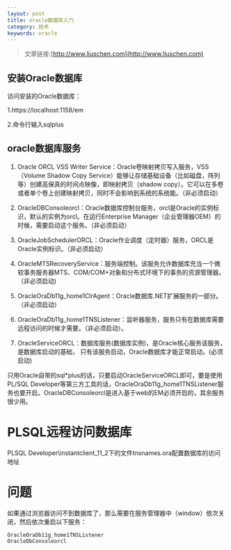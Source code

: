 ```yaml
---
layout: post
title: oracle数据库入门
category: 技术
keywords: oracle
---
```


>文章链接:[http://www.liuschen.com](http://www.liuschen.com)

## 安装Oracle数据库

访问安装的Oracle数据库：

1.https://localhost:1158/em

2.命令行输入sqlplus

## oracle数据库服务

1. Oracle ORCL VSS Writer Service：Oracle卷映射拷贝写入服务，VSS（Volume Shadow Copy Service）能够让存储基础设备（比如磁盘，阵列等）创建高保真的时间点映像，即映射拷贝（shadow copy）。它可以在多卷或者单个卷上创建映射拷贝，同时不会影响到系统的系统能。（非必须启动）
 
2. OracleDBConsoleorcl：Oracle数据库控制台服务，orcl是Oracle的实例标识，默认的实例为orcl。在运行Enterprise Manager（企业管理器OEM）的时候，需要启动这个服务。（非必须启动）
 
3. OracleJobSchedulerORCL：Oracle作业调度（定时器）服务，ORCL是Oracle实例标识。（非必须启动）
 
4. OracleMTSRecoveryService：服务端控制。该服务允许数据库充当一个微软事务服务器MTS、COM/COM+对象和分布式环境下的事务的资源管理器。（非必须启动)

5. OracleOraDb11g_home1ClrAgent：Oracle数据库.NET扩展服务的一部分。 （非必须启动）
 
6. OracleOraDb11g_home1TNSListener：监听器服务，服务只有在数据库需要远程访问的时候才需要。（非必须启动）。
 
7. OracleServiceORCL：数据库服务(数据库实例)，是Oracle核心服务该服务，是数据库启动的基础， 只有该服务启动，Oracle数据库才能正常启动。(必须启动)
 
只用Oracle自带的sql*plus的话，只要启动OracleServiceORCL即可，要是使用PL/SQL Developer等第三方工具的话，OracleOraDb11g_home1TNSListener服务也要开启。OracleDBConsoleorcl是进入基于web的EM必须开启的，其余服务很少用。

# PLSQL远程访问数据库

PLSQL Developer\instantclient_11_2下的文件tnsnames.ora配置数据库的访问地址

# 问题

如果通过浏览器访问不到数据库了，那么需要在服务管理器中（window）依次关闭，然后依次重启以下服务：

	OracleOraDb11g_home1TNSListener
	OracleDbConsoleorcl
